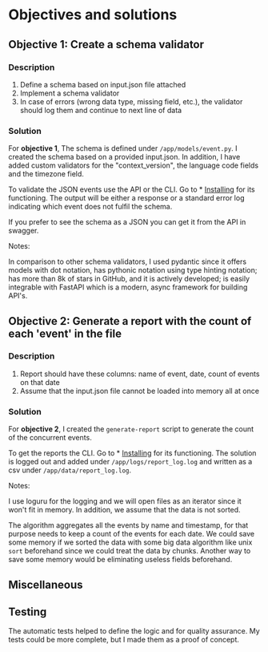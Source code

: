 # Objectives and solutions

## Objective 1: Create a schema validator

### Description

1. Define a schema based on input.json file attached
2. Implement a schema validator
3. In case of errors (wrong data type, missing field, etc.), the validator should log them and
continue to next line of data

### Solution

For **objective 1**, The schema is defined under `/app/models/event.py`. I created the schema based on a provided input.json. In addition, I have added custom validators for the "context_version", the language code fields and the timezone field.

To validate the JSON events use the API or the CLI. Go to * [Installing](./README.md) for its functioning. The output will be either a response or a standard error log indicating which event does not fulfil the schema.

If you prefer to see the schema as a JSON you can get it from the API in swagger.

Notes:

In comparison to other schema validators, I used pydantic since it offers models with dot notation, has pythonic notation using type hinting notation; has more than 8k of stars in GitHub, and it is actively developed; is easily integrable with FastAPI which is a modern, async framework for building API's.

## Objective 2: Generate a report with the count of each 'event' in the file

### Description

1. Report should have these columns: name of event, date, count of events on that date
2. Assume that the input.json file cannot be loaded into memory all at once

### Solution

For **objective 2**, I created the `generate-report` script to generate the count of the concurrent events.

To get the reports the CLI. Go to * [Installing](./README.md) for its functioning.
The solution is logged out and added under `/app/logs/report_log.log` and written as a csv under `/app/data/report_log.log`.

Notes:

I use loguru for the logging and we will open files as an iterator since it won't fit in memory. In addition, we assume that the data is not sorted. 

The algorithm aggregates all the events by name and timestamp, for that purpose needs to keep a count of the events for each date. We could save some memory if we sorted the data with some big data algorithm like unix `sort` beforehand since we could treat the data by chunks.
Another way to save some memory would be eliminating useless fields beforehand.


## Miscellaneous

## Testing

The automatic tests helped to define the logic and for quality assurance. My tests could be more complete, but I made them as a proof of concept.